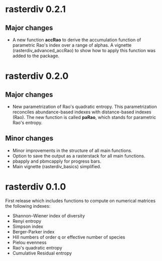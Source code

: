 # rasterdiv 0.2.1
## Major changes
* A new function **accRao** to derive the accumulation function of parametric Rao's index over a range of alphas. A vignette (rasterdiv_advanced_accRao) to show how to apply this function was added to the package.

# rasterdiv 0.2.0
## Major changes
* New parametrization of Rao's quadratic entropy. This parametrization reconciles abundance-based indexes with distance-based indexes (Rao). The new function is called **paRao**, which stands for parametric Rao's entropy.

## Minor changes
* Minor improvements in the structure of all main functions.
* Option to save the output as a rasterstack for all main functions.
* pbapply and pbmcapply for progress bars.
* Main vignette (rasterdiv_basics) simplified.

# rasterdiv 0.1.0
First release which includes functions to compute on numerical matrices the following indexes:
* Shannon–Wiener index of diversity
* Renyi entropy
* Simpson index
* Berger-Parker index
* Hill numbers of order q or effective number of species
* Pielou evenness
* Rao's quadratic entropy
* Cumulative Residual entropy